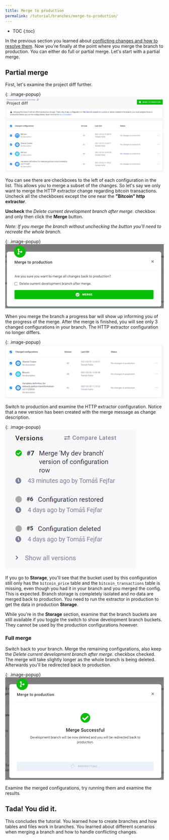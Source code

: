 ```yaml
---
title: Merge to production
permalink: /tutorial/branches/merge-to-production/
---
```


* TOC
{:toc}

In the previous section you learned about [conflicting changes and how to resolve them](/tutorial/branches/simultaneous-changes/). Now you're finally at the point where you merge the branch to production. You can either do full or partial merge. Let's start with a partial merge. 

## Partial merge

First, let's examine the project diff further. 

{: .image-popup}
![Screenshot - Match Change from Production](/tutorial/branches/figures/project-diff-after-reset.png)

You can see there are checkboxes to the left of each configuration in the list. This allows you to merge a subset of the changes. So let's say we only want to merge the HTTP extractor change regarding bitcoin transactions. Uncheck all the checkboxes except the one near the **"Bitcoin" http extractor**.

**Uncheck** the *Delete current development branch after merge.* checkbox and only then click the **Merge** button.

*Note: If you merge the branch without unchecking the button you'll need to recreate the whole branch.*  

{: .image-popup}
![Screenshot - Match Change from Production](/tutorial/branches/figures/partial-merge-dialog.png)

When you merge the branch a progress bar will show up informing you of the progress of the merge. After the merge is finished, you will see only 3 changed configurations in your branch. The HTTP extractor configuration no longer differs.

{: .image-popup}
![Screenshot - Match Change from Production](/tutorial/branches/figures/partially-merged-branch.png)

Switch to production and examine the HTTP extractor configuration. Notice that a new version has been created with the merge message as change description. 

{: .image-popup}
![Screenshot - Match Change from Production](/tutorial/branches/figures/merged-http-ex-version.png)

If you go to **Storage**, you'll see that the bucket used by this configuration still only has the `bitcoin_price` table and the `bitcoin_transactions` table is missing, even though you had it in your branch and you merged the config. This is expected. Branch storage is completely isolated and no data are merged back to production. You need to run the extractor in production to get the data in production **Storage**.

While you're in the **Storage** section, examine that the branch buckets are still available if you toggle the switch to show development branch buckets. They cannot be used by the production configurations however.

### Full merge

Switch back to your branch. Merge the remaining configurations, also keep the *Delete current development branch after merge.* checkbox checked. The merge will take slightly longer as the whole branch is being deleted. Afterwards you'll be redirected back to production.

{: .image-popup}
![Screenshot - Match Change from Production](/tutorial/branches/figures/branch-deleted.png)

Examine the merged configurations, try running them and examine the results. 

## Tada! You did it. 

This concludes the tutorial. You learned how to create branches and how tables and files work in branches. You learned about different scenarios when merging a branch and how to handle conflicting changes. 
